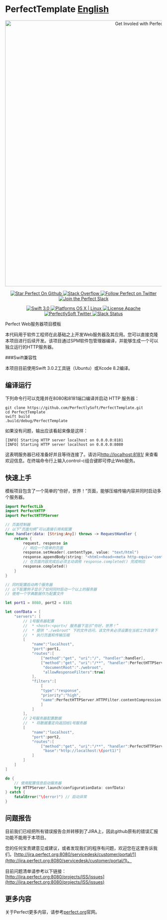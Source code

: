 # PerfectTemplate [English](https://github.com/PerfectlySoft/PerfectTemplate)

<p align="center">
    <a href="http://perfect.org/get-involved.html" target="_blank">
        <img src="http://perfect.org/assets/github/perfect_github_2_0_0.jpg" alt="Get Involed with Perfect!" width="854" />
    </a>
</p>

<p align="center">
    <a href="https://github.com/PerfectlySoft/Perfect" target="_blank">
        <img src="http://www.perfect.org/github/Perfect_GH_button_1_Star.jpg" alt="Star Perfect On Github" />
    </a>  
    <a href="http://stackoverflow.com/questions/tagged/perfect" target="_blank">
        <img src="http://www.perfect.org/github/perfect_gh_button_2_SO.jpg" alt="Stack Overflow" />
    </a>  
    <a href="https://twitter.com/perfectlysoft" target="_blank">
        <img src="http://www.perfect.org/github/Perfect_GH_button_3_twit.jpg" alt="Follow Perfect on Twitter" />
    </a>  
    <a href="http://perfect.ly" target="_blank">
        <img src="http://www.perfect.org/github/Perfect_GH_button_4_slack.jpg" alt="Join the Perfect Slack" />
    </a>
</p>

<p align="center">
    <a href="https://developer.apple.com/swift/" target="_blank">
        <img src="https://img.shields.io/badge/Swift-3.0-orange.svg?style=flat" alt="Swift 3.0">
    </a>
    <a href="https://developer.apple.com/swift/" target="_blank">
        <img src="https://img.shields.io/badge/Platforms-OS%20X%20%7C%20Linux%20-lightgray.svg?style=flat" alt="Platforms OS X | Linux">
    </a>
    <a href="http://perfect.org/licensing.html" target="_blank">
        <img src="https://img.shields.io/badge/License-Apache-lightgrey.svg?style=flat" alt="License Apache">
    </a>
    <a href="http://twitter.com/PerfectlySoft" target="_blank">
        <img src="https://img.shields.io/badge/Twitter-@PerfectlySoft-blue.svg?style=flat" alt="PerfectlySoft Twitter">
    </a>
    <a href="http://perfect.ly" target="_blank">
        <img src="http://perfect.ly/badge.svg" alt="Slack Status">
    </a>
</p>

Perfect Web服务器项目模板

本代码用于软件工程师在此基础之上开发Web服务器及其应用。您可以直接克隆本项目进行后续开发。该项目通过SPM软件包管理器编译，并能够生成一个可以独立运行的HTTP服务器。

###Swift兼容性

本项目目前使用Swift 3.0.2工具链（Ubuntu）或Xcode 8.2编译。

## 编译运行

下列命令行可以克隆并在8080和8181端口编译并启动 HTTP 服务器：

```
git clone https://github.com/PerfectlySoft/PerfectTemplate.git
cd PerfectTemplate
swift build
.build/debug/PerfectTemplate
```

如果没有问题，输出应该看起来像是这样：

```
[INFO] Starting HTTP server localhost on 0.0.0.0:8181
[INFO] Starting HTTP server localhost on 0.0.0.0:8080
```

这表明服务器已经准备好并且等待连接了。请访问[http://localhost:8181/](http://127.0.0.1:8181/) 来查看欢迎信息。在终端命令行上输入control-c组合键即可停止Web服务。

## 快速上手

模板项目包含了一个简单的“你好，世界！”页面，能够压缩传输内容并同时启动多个服务器。

``` swift
import PerfectLib
import PerfectHTTP
import PerfectHTTPServer

// 页面控制器
// 以下“页面句柄”可以直接引用和配置
func handler(data: [String:Any]) throws -> RequestHandler {
    return {
        request, response in
        // 响应一个简单的页面
        response.setHeader(.contentType, value: "text/html")
        response.appendBody(string: "<html><head><meta http-equiv='content-type' content='text/html;charset=utf-8'><title>你好，世界！</title></head><body>你好，世界！</body></html>")
        // 在页面内容完成后必须主动调用 response.completed() 完成响应
        response.completed()
    }
}

// 同时配置启动两个服务器
// 以下配置例子显示了如何同时启动一个以上的服务器
// 使用一个字典数据作为配置文件

let port1 = 8080, port2 = 8181

let confData = [
    "servers": [
        // 1号服务器配置
        //  * <host>:<port>/ 服务器下显示“你好，世界！”
        //  * 提供 "./webroot" 下的文件访问，该文件夹必须设置在当前工作目录下
        //  * 执行页面和传输压缩
        [
            "name":"localhost",
            "port":port1,
            "routes":[
                ["method":"get", "uri":"/", "handler":handler],
                ["method":"get", "uri":"/**", "handler":PerfectHTTPServer.HTTPHandler.staticFiles,
                 "documentRoot":"./webroot",
                 "allowResponseFilters":true]
            ],
            "filters":[
                [
                "type":"response",
                "priority":"high",
                "name":PerfectHTTPServer.HTTPFilter.contentCompression,
                ]
            ]
        ],
        // 2号服务器配置数据
        //  * 将数据重定向返回给1号服务器
        [
            "name":"localhost",
            "port":port2,
            "routes":[
                ["method":"get", "uri":"/**", "handler":PerfectHTTPServer.HTTPHandler.redirect,
                 "base":"http://localhost:\(port1)"]
            ]
        ]
    ]
]

do {
    // 使用配置信息启动服务器
    try HTTPServer.launch(configurationData: confData)
} catch {
    fatalError("\(error)") // 启动异常
}
```



## 问题报告

目前我们已经把所有错误报告合并转移到了JIRA上，因此github原有的错误汇报功能不能用于本项目。

您的任何宝贵建意见或建议，或者发现我们的程序有问题，欢迎您在这里告诉我们。[http://jira.perfect.org:8080/servicedesk/customer/portal/1](http://jira.perfect.org:8080/servicedesk/customer/portal/1)。

目前问题清单请参考以下链接： [http://jira.perfect.org:8080/projects/ISS/issues](http://jira.perfect.org:8080/projects/ISS/issues)



## 更多内容
关于Perfect更多内容，请参考[perfect.org](http://perfect.org)官网。
